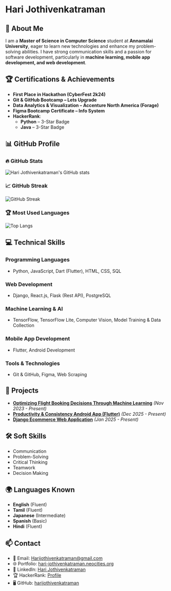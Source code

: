 # Hari Jothivenkatraman  

## 📌 About Me  
I am a **Master of Science in Computer Science** student at **Annamalai University**, eager to learn new technologies and enhance my problem-solving abilities. I have strong communication skills and a passion for software development, particularly in **machine learning, mobile app development, and web development**.  

## 🏆 Certifications & Achievements  
- **First Place in Hackathon (CyberFest 2k24)**  
- **Git & GitHub Bootcamp – Lets Upgrade**  
- **Data Analytics & Visualization – Accenture North America (Forage)**  
- **Figma Bootcamp Certificate – Info System**  
- **HackerRank**:  
  - **Python** – 3-Star Badge  
  - **Java** – 3-Star Badge  


## 📊 GitHub Profile  
### 🔥 GitHub Stats  
![Hari Jothivenkatraman's GitHub stats](https://github-readme-stats.vercel.app/api?username=harijothivenkatraman&show_icons=true&theme=radical)  

### 📈 GitHub Streak  
![GitHub Streak](https://github-readme-streak-stats.herokuapp.com/?user=harijothivenkatraman&theme=radical)  

### 🏆 Most Used Languages  
![Top Langs](https://github-readme-stats.vercel.app/api/top-langs/?username=harijothivenkatraman&layout=compact&theme=radical)  

## 💻 Technical Skills  
### **Programming Languages**  
- Python, JavaScript, Dart (Flutter), HTML, CSS, SQL  

### **Web Development**  
- Django, React.js, Flask (Rest API), PostgreSQL  

### **Machine Learning & AI**  
- TensorFlow, TensorFlow Lite, Computer Vision, Model Training & Data Collection  

### **Mobile App Development**  
- Flutter, Android Development  

### **Tools & Technologies**  
- Git & GitHub, Figma, Web Scraping  

## 🔬 Projects  
- **[Optimizing Flight Booking Decisions Through Machine Learning](https://github.com/harijothivenkatraman/Optimizing-Flight-Booking-Decisions-Through-Machine-Learning-Price-Prediction)** *(Nov 2023 - Present)*  
- **[Productivity & Consistency Android App (Flutter)](https://github.com/harijothivenkatraman/flutter/tree/main/productivity_app)** *(Dec 2025 - Present)*  
- **[Django Ecommerce Web Application](https://github.com/harijothivenkatraman/Django/tree/main/cyberloot)** *(Jan 2025 - Present)*  

## 🛠 Soft Skills  
- Communication  
- Problem-Solving  
- Critical Thinking  
- Teamwork  
- Decision Making  

## 🌍 Languages Known  
- **English** (Fluent)  
- **Tamil** (Fluent)  
- **Japanese** (Intermediate)  
- **Spanish** (Basic)  
- **Hindi** (Fluent)  

## 📫 Contact  
- 📧 Email: [Harijothivenkatraman@gmail.com](mailto:Harijothivenkatraman@gmail.com)  
- 🌐 Portfolio: [hari-jothivenkatraman.neocities.org](http://hari-jothivenkatraman.neocities.org/)  
- 🔗 LinkedIn: [Hari Jothivenkatraman](https://www.linkedin.com/in/hari-jothivenkatraman-563a79281/)  
- 🏆 HackerRank: [Profile](https://www.hackerrank.com/profile/Harijothivenkat1)  
- 🖥️ GitHub: [harijothivenkatraman](https://github.com/harijothivenkatraman)  
